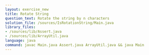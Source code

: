 ```yaml
---
layout: exercise_new
title: Rotate String
question_text: Rotate the string by n characters
solution_file: /sources/IsRotationString/Main.java
library_files:
- /sources/lib/Assert.java
- /sources/lib/ArrayUtil.java
language: java
command: javac Main.java Assert.java ArrayUtil.java && java Main
---
```

